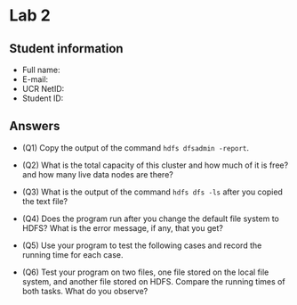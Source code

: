 # Lab 2

## Student information

* Full name:
* E-mail:
* UCR NetID:
* Student ID:

## Answers

* (Q1) Copy the output of the command `hdfs dfsadmin -report`.

* (Q2) What is the total capacity of this cluster and how much of it is free? and how many live data nodes are there?

* (Q3) What is the output of the command `hdfs dfs -ls` after you copied the text file?

* (Q4) Does the program run after you change the default file system to HDFS? What is the error message, if any, that you get?

* (Q5) Use your program to test the following cases and record the running time for each case.

* (Q6) Test your program on two files, one file stored on the local file system, and another file stored on HDFS. Compare the running times of both tasks. What do you observe?
